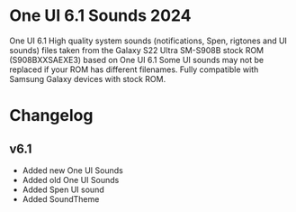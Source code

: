 # One UI 6.1 Sounds 2024

One UI 6.1 High quality system sounds (notifications, Spen, rigtones and UI sounds) 
files taken from the Galaxy S22 Ultra SM-S908B stock ROM (S908BXXSAEXE3) based on One UI 6.1
Some UI sounds may not be replaced if your ROM has different filenames.
Fully compatible with Samsung Galaxy devices with stock ROM.

# Changelog
## v6.1
- Added new One UI Sounds 
- Added old One UI Sounds 
- Added Spen UI sound
- Added SoundTheme

